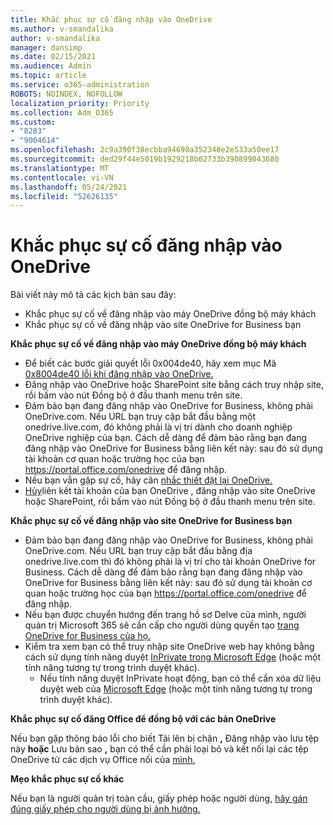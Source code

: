 ```yaml
---
title: Khắc phục sự cố đăng nhập vào OneDrive
ms.author: v-smandalika
author: v-smandalika
manager: dansimp
ms.date: 02/15/2021
ms.audience: Admin
ms.topic: article
ms.service: o365-administration
ROBOTS: NOINDEX, NOFOLLOW
localization_priority: Priority
ms.collection: Adm_O365
ms.custom:
- "8283"
- "9004614"
ms.openlocfilehash: 2c9a390f38ecbba94698a352348e2e533a50ee17
ms.sourcegitcommit: ded29f44e5019b1929218b02733b390899843680
ms.translationtype: MT
ms.contentlocale: vi-VN
ms.lasthandoff: 05/24/2021
ms.locfileid: "52626135"
---
```

# <a name="troubleshoot-signing-in-to-onedrive"></a>Khắc phục sự cố đăng nhập vào OneDrive

Bài viết này mô tả các kịch bản sau đây:

- Khắc phục sự cố về đăng nhập vào máy OneDrive đồng bộ máy khách
- Khắc phục sự cố về đăng nhập vào site OneDrive for Business bạn

**Khắc phục sự cố về đăng nhập vào máy OneDrive đồng bộ máy khách**

- Để biết các bước giải quyết lỗi 0x004de40, hãy xem mục Mã [0x8004de40 lỗi khi đăng nhập vào OneDrive.](/sharepoint/troubleshoot/administration/error-0x8004de40-in-onedrive)
- Đăng nhập vào OneDrive hoặc SharePoint site bằng cách truy nhập  site, rồi bấm vào nút Đồng bộ ở đầu thanh menu trên site.
- Đảm bảo bạn đang đăng nhập vào OneDrive for Business, không phải OneDrive.com. Nếu URL bạn truy cập bắt đầu bằng một onedrive.live.com, đó không phải là vị trí dành cho doanh nghiệp OneDrive nghiệp của bạn. Cách dễ dàng để đảm bảo rằng bạn đang đăng nhập vào OneDrive for Business bằng liên kết này: sau đó sử dụng tài khoản cơ quan hoặc trường học của bạn https://portal.office.com/onedrive để đăng nhập.
- Nếu bạn vẫn gặp sự cố, hãy cân [nhắc thiết đặt lại OneDrive.](https://support.microsoft.com/office/reset-onedrive-34701e00-bf7b-42db-b960-84905399050c)
- [Hủy](https://support.microsoft.com/office/how-to-remove-an-account-in-onedrive-72699268-9e64-45bd-b723-9a19f4512fd1)liên kết tài khoản của bạn OneDrive , đăng nhập vào site OneDrive  hoặc SharePoint, rồi bấm vào nút Đồng bộ ở đầu thanh menu trên site.

**Khắc phục sự cố về đăng nhập vào site OneDrive for Business bạn**

- Đảm bảo bạn đang đăng nhập vào OneDrive for Business, không phải OneDrive.com. Nếu URL bạn truy cập bắt đầu bằng địa onedrive.live.com thì đó không phải là vị trí cho tài khoản OneDrive for Business. Cách dễ dàng để đảm bảo rằng bạn đang đăng nhập vào OneDrive for Business bằng liên kết này: sau đó sử dụng tài khoản cơ quan hoặc trường học của bạn https://portal.office.com/onedrive để đăng nhập.
- Nếu bạn được chuyển hướng đến trang hồ sơ Delve của mình, người quản trị Microsoft 365 sẽ cần cấp cho người dùng quyền tạo [trang OneDrive for Business của họ.](https://support.microsoft.com/office/you-re-redirected-to-your-delve-profile-page-after-you-click-onedrive-on-the-microsoft-365-app-launcher-2af26640-9ddf-46c3-8912-6af30efcc7b0)
- Kiểm tra xem bạn có thể truy nhập site OneDrive web hay không bằng cách sử dụng tính năng duyệt [InPrivate trong Microsoft Edge](https://support.microsoft.com/microsoft-edge/browse-inprivate-in-microsoft-edge-e6f47704-340c-7d4f-b00d-d0cf35aa1fcc) (hoặc một tính năng tương tự trong trình duyệt khác).
    - Nếu tính năng duyệt InPrivate hoạt động, bạn có thể cần xóa dữ liệu duyệt web của [Microsoft Edge](https://support.microsoft.com/microsoft-edge/view-and-delete-browser-history-in-microsoft-edge-00cf7943-a9e1-975a-a33d-ac10ce454ca4) (hoặc một tính năng tương tự trong trình duyệt khác).

**Khắc phục sự cố đăng Office để đồng bộ với các bản OneDrive**

Nếu bạn gặp thông báo lỗi cho biết Tải lên bị chặn **,** Đăng nhập vào lưu tệp này **hoặc** Lưu bản sao **,** bạn có thể cần phải loại bỏ và kết nối lại các tệp OneDrive từ các dịch vụ Office nối của [mình.](https://support.microsoft.com/office/how-to-resolve-upload-blocked-sign-into-save-this-file-or-save-a-copy-error-messages-32c7340c-f5fb-4ca0-a829-65d8120f81f8)

**Mẹo khắc phục sự cố khác**

Nếu bạn là người quản trị toàn cầu, giấy phép hoặc người dùng, [hãy gán đúng giấy phép cho người dùng bị ảnh hưởng.](/microsoft-365/admin/manage/assign-licenses-to-users)

